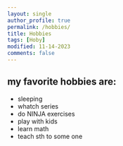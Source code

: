 ```yaml
---
layout: single
author_profile: true
permalink: /hobbies/
title: Hobbies
tags: [Hoby]
modified: 11-14-2023
comments: false
---
```



## my favorite hobbies are:
* sleeping
* whatch series
* do NINJA exercises
* play with kids
* learn math
* teach sth to some one


